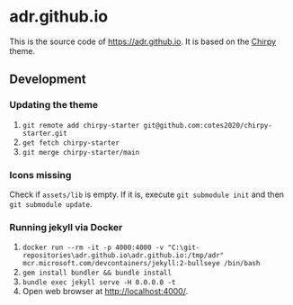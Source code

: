 # adr.github.io

This is the source code of <https://adr.github.io>.
It is based on the [Chirpy](https://chirpy.cotes.page/) theme.

## Development

### Updating the theme

1. `git remote add chirpy-starter git@github.com:cotes2020/chirpy-starter.git`
2. `get fetch chirpy-starter`
3. `git merge chirpy-starter/main`

### Icons missing

Check if `assets/lib` is empty.
If it is, execute `git submodule init` and then `git submodule update`.

### Running jekyll via Docker

1. `docker run --rm -it -p 4000:4000 -v "C:\git-repositories\adr.github.io\adr.github.io:/tmp/adr" mcr.microsoft.com/devcontainers/jekyll:2-bullseye /bin/bash`
2. `gem install bundler && bundle install`
3. `bundle exec jekyll serve -H 0.0.0.0 -t`
4. Open web browser at <http://localhost:4000/>.

